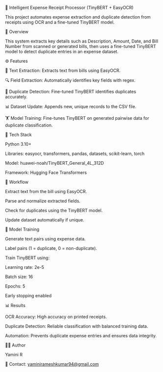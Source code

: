 🧾 Intelligent Expense Receipt Processor (TinyBERT + EasyOCR)

This project automates expense extraction and duplicate detection from receipts using OCR and a fine-tuned TinyBERT model.

🚀 Overview

This system extracts key details such as Description, Amount, Date, and Bill Number from scanned or generated bills, then uses a fine-tuned TinyBERT model to detect duplicate entries in an expense dataset.

⚙️ Features

🧠 Text Extraction: Extracts text from bills using EasyOCR.

🔍 Field Extraction: Automatically identifies key fields with regex.

🤖 Duplicate Detection: Fine-tuned TinyBERT identifies duplicates accurately.

📊 Dataset Update: Appends new, unique records to the CSV file.

🏋️ Model Training: Fine-tunes TinyBERT on generated pairwise data for duplicate classification.

🧩 Tech Stack

Python 3.10+

Libraries: easyocr, transformers, pandas, datasets, scikit-learn, torch

Model: huawei-noah/TinyBERT_General_4L_312D

Framework: Hugging Face Transformers

🧾 Workflow

Extract text from the bill using EasyOCR.

Parse and normalize extracted fields.

Check for duplicates using the TinyBERT model.

Update dataset automatically if unique.

🧠 Model Training

Generate text pairs using expense data.

Label pairs (1 = duplicate, 0 = non-duplicate).

Train TinyBERT using:

Learning rate: 2e-5

Batch size: 16

Epochs: 5

Early stopping enabled

📊 Results

OCR Accuracy: High accuracy on printed receipts.

Duplicate Detection: Reliable classification with balanced training data.

Automation: Prevents duplicate expense entries and ensures data integrity.

👩‍💻 Author

Yamini R

📧 Contact: yaminirameshkumar94@gmail.com

